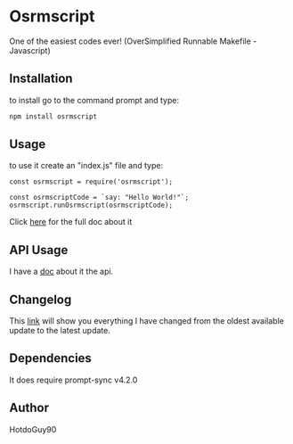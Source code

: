 # Osrmscript
One of the easiest codes ever! (OverSimplified Runnable Makefile - Javascript)

## Installation

to install go to the command prompt and type:

```bash
npm install osrmscript
```

## Usage

to use it create an "index.js" file and type:

```node
const osrmscript = require('osrmscript');

const osrmscriptCode = `say: "Hello World!"`;
osrmscript.runOsrmscript(osrmscriptCode);
```

Click [here](https://github.com/HotdoGuy90/osrmscript/tree/main/docs/HOWTO.md) for the full doc about it

## API Usage

I have a [doc](https://github.com/HotdoGuy90/osrmscript/tree/main/docs/API.md) about it the api.

## Changelog

This [link](https://github.com/HotdoGuy90/osrmscript/compare/v1.2.0...main) will show you everything I have changed from the oldest available update to the latest update.

## Dependencies

It does require prompt-sync v4.2.0

## Author

HotdoGuy90

